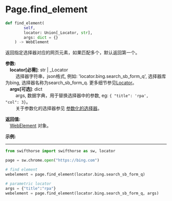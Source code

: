 
# Page.find_element
```python
def find_element(
        self,
        locator: Union[_Locator, str],
        args: dict = {}
    ) -> WebElement
```  

返回指定选择器对应的网页元素，如果匹配多个，默认返回第一个。 

**参数:**  
    &emsp;**locator[必需]**: str | _Locator   
        &emsp;&emsp; 选择器字符串，json格式, 例如: 'locator.bing.search_sb_form_q', 选择器库为bing, 选择器名称为search_sb_form_q. 更多细节参见[Locator](./../../../../../concepts/locator.md)。  
    &emsp;**args[可选]**: dict  
        &emsp;&emsp; args, 数据字典，用于替换选择器中的参数, eg: `{ "title": 'rpa',  "col": 3}`。  
        &emsp;&emsp; 关于参数化的选择器参见 [参数化的选择器](./../../../concepts/locator.md#parametric-locator)。  

**返回值:**  
    &emsp;[WebElement](./webelement/webelement.md) 对象。

**示例:**
***
```python
from swifthorse import swifthorse as sw, locator

page = sw.chrome.open("https://bing.com")

# find element
webelement = page.find_element(locator.bing.search_sb_form_q)

# parametric locator
args = {"title":"rpa"}
webelement = page.find_element(locator.bing.search_sb_form_q, args)
```